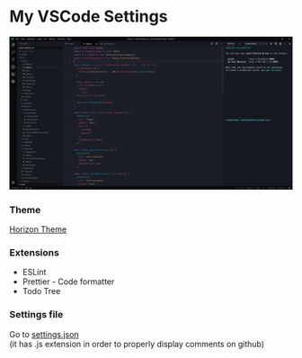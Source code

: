# My VSCode Settings

![Preview](./preview.png)

### Theme

[Horizon Theme](https://horizontheme.netlify.com/)

### Extensions

- ESLint
- Prettier - Code formatter
- Todo Tree

### Settings file

Go to [settings.json](./settings.js)  
(it has .js extension in order to properly display comments on github)
